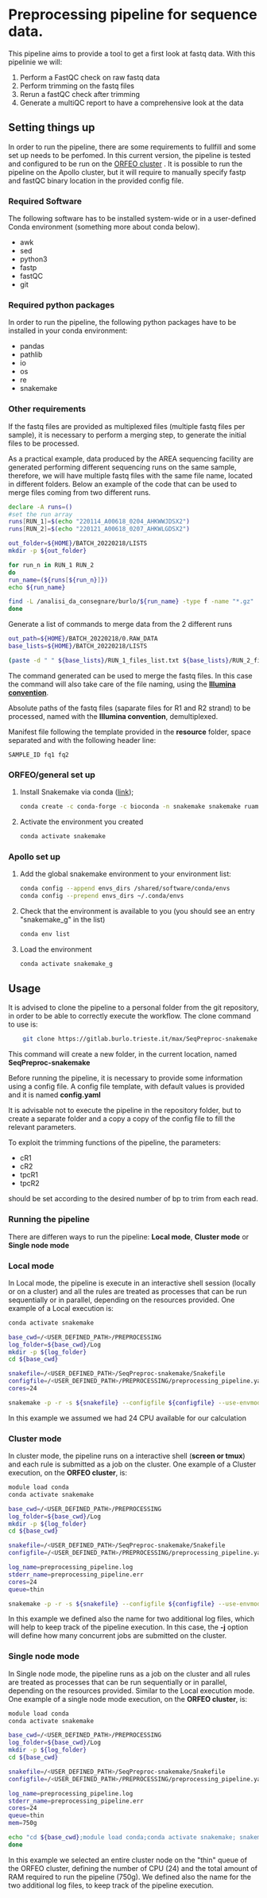# Preprocessing pipeline for sequence data.

This pipeline aims to provide a tool to get a first look at fastq data. With this pipelinie we will:

1) Perform a FastQC check on raw fastq data
2) Perform trimming on the fastq files
3) Rerun a fastQC check after trimming 
4) Generate a multiQC report to have a comprehensive look at the data


## Setting things up

In order to run the pipeline, there are some requirements to fullfill and some set up needs to be perfomed. In this current version, the pipeline is tested and configured to be run on the [ORFEO cluster](https://orfeo-documentation.readthedocs.io/en/latest/) . It is possible to run the pipeline on the Apollo cluster, but it will require to manually specify fastp and fastQC binary location in the provided config file.


### Required Software

The following software has to be installed system-wide or in a user-defined Conda environment (something more about conda below).

+ awk
+ sed
+ python3
+ fastp
+ fastQC
+ git

### Required python packages

In order to run the pipeline, the following python packages have to be installed in your conda environment:

+ pandas
+ pathlib
+ io
+ os
+ re
+ snakemake

### Other requirements

If the fastq files are provided as multiplexed files (multiple fastq files per sample), it is necessary to perform a merging step, to generate the initial files to be processed.

As a practical example, data produced by the AREA sequencing facility are generated performing different sequencing runs on the same sample, therefore, we will have multiple fastq files with the same file name, located in different folders. 
Below an example of the code that can be used to merge files coming from two different runs.

```bash
declare -A runs=()
#set the run array
runs[RUN_1]=$(echo "220114_A00618_0204_AHKWWJDSX2")
runs[RUN_2]=$(echo "220121_A00618_0207_AHKWLGDSX2")

out_folder=${HOME}/BATCH_20220218/LISTS
mkdir -p ${out_folder}

for run_n in RUN_1 RUN_2
do
run_name=(${runs[${run_n}]})
echo ${run_name}

find -L /analisi_da_consegnare/burlo/${run_name} -type f -name "*.gz" | fgrep -v "Undetermined"| sort > ${out_folder}/${run_n}_files_list.txt
done
```

Generate a list of commands to merge data from the 2 different runs

```bash
out_path=${HOME}/BATCH_20220218/0.RAW_DATA
base_lists=${HOME}/BATCH_20220218/LISTS

(paste -d " " ${base_lists}/RUN_1_files_list.txt ${base_lists}/RUN_2_files_list.txt | awk -v outfile=${out_path} '{OFS=" "}{split($1,a,"/");split(a[7],b,"_"); print "cat",$0,">",outfile"/"b[1]"_"b[2]"_L001_"b[3]"_"b[4]}') > ${base_lists}/MERGE_batch_20220218.sh

```

The command generated can be used to merge the fastq files. In this case the command will also take care of the file naming, using the [**Illumina convention**](https://support.illumina.com/help/BaseSpace_OLH_009008/Content/Source/Informatics/BS/NamingConvention_FASTQ-files-swBS.htm).

Absolute paths of the fastq files (saparate files for R1 and R2 strand) to be processed, named with the **Illumina convention**, demultiplexed.

Manifest file following the template provided in the **resource** folder, space separated and with the following header line:

```
SAMPLE_ID fq1 fq2
```


### ORFEO/general set up
1. Install Snakemake via conda ([link](https://snakemake.readthedocs.io/en/stable/getting\_started/installation.html));
    ```bash
    conda create -c conda-forge -c bioconda -n snakemake snakemake ruamel.yaml
    ```
2. Activate the environment you created
    ```bash
    conda activate snakemake
    ```

### Apollo set up

1. Add the global snakemake environment to your environment list:
    ```bash
    conda config --append envs_dirs /shared/software/conda/envs
    conda config --prepend envs_dirs ~/.conda/envs
    ```

2. Check that the environment is available to you (you should see an entry "snakemake_g" in the list)
    ```bash
    conda env list
    ```
3. Load the environment
    ```bash
    conda activate snakemake_g
    ```


## Usage

It is advised to clone the pipeline to a personal folder from the git repository, in order to be able to correctly execute the workflow.
The clone command to use is:

```bash
	git clone https://gitlab.burlo.trieste.it/max/SeqPreproc-snakemake.git
```

This command will create a new folder, in the current location, named **SeqPreproc-snakemake**


Before running the pipeline, it is necessary to provide some information using a config file. A config file template, with default values is provided and it is named **config.yaml**

It is advisable not to execute the pipeline in the repository folder, but to create a separate folder and a copy a copy of the config file to fill the relevant parameters.

To exploit the trimming functions of the pipeline, the parameters:

+ cR1
+ cR2
+ tpcR1
+ tpcR2

should be set according to the desired number of bp to trim from each read.

### Running the pipeline

There are differen ways to run the pipeline: **Local mode**, **Cluster mode** or **Single node mode**

### Local mode

In Local mode, the pipeline is execute in an interactive shell session (locally or on a cluster) and all the rules are treated as processes that can be run sequentially or in parallel, depending on the resources provided. One example of a Local execution is:

```bash
conda activate snakemake

base_cwd=/<USER_DEFINED_PATH>/PREPROCESSING
log_folder=${base_cwd}/Log
mkdir -p ${log_folder}
cd ${base_cwd}

snakefile=/<USER_DEFINED_PATH>/SeqPreproc-snakemake/Snakefile
configfile=/<USER_DEFINED_PATH>/PREPROCESSING/preprocessing_pipeline.yaml
cores=24

snakemake -p -r -s ${snakefile} --configfile ${configfile} --use-envmodules --keep-going --cores ${cores}

```

In this example we assumed we had 24 CPU available for our calculation



### Cluster mode

In cluster mode, the pipeline runs on a interactive shell (**screen or tmux**) and each rule is submitted as a job on the cluster.
One example of a Cluster execution, on the **ORFEO cluster**, is:

```bash
module load conda
conda activate snakemake

base_cwd=/<USER_DEFINED_PATH>/PREPROCESSING
log_folder=${base_cwd}/Log
mkdir -p ${log_folder}
cd ${base_cwd}

snakefile=/<USER_DEFINED_PATH>/SeqPreproc-snakemake/Snakefile
configfile=/<USER_DEFINED_PATH>/PREPROCESSING/preprocessing_pipeline.yaml

log_name=preprocessing_pipeline.log
stderr_name=preprocessing_pipeline.err
cores=24
queue=thin

snakemake -p -r -s ${snakefile} --configfile ${configfile} --use-envmodules --keep-going --cluster "qsub -q ${queue} -V -k eod -l select=1:ncpus={threads}:mem={resources.mem_mb}mb -l walltime=96:00:00" -j ${cores} 1> ${log_name} 2> ${stderr_name}
```

In this example we defined also the name for two additional log files, which will help to keep track of the pipeline execution. In this case, the **-j** option will define how many concurrent jobs are submitted on the cluster.



### Single node mode

In Single node mode, the pipeline runs as a job on the cluster and all rules are treated as processes that can be run sequentially or in parallel, depending on the resources provided. Similar to the Local execution mode.
One example of a single node mode execution, on the **ORFEO cluster**, is:

```bash
module load conda
conda activate snakemake

base_cwd=/<USER_DEFINED_PATH>/PREPROCESSING
log_folder=${base_cwd}/Log
mkdir -p ${log_folder}
cd ${base_cwd}

snakefile=/<USER_DEFINED_PATH>/SeqPreproc-snakemake/Snakefile
configfile=/<USER_DEFINED_PATH>/PREPROCESSING/preprocessing_pipeline.yaml

log_name=preprocessing_pipeline.log
stderr_name=preprocessing_pipeline.err
cores=24
queue=thin
mem=750g

echo "cd ${base_cwd};module load conda;conda activate snakemake; snakemake -p -r -s ${snakefile} --configfile ${configfile} --cores ${cores} --use-envmodules --keep-going" | qsub -N snake_preprocessing -q ${queue} -V -k eod -o ${log_folder}/${log_name} -e ${log_folder}/${stderr_name} -l select=1:ncpus=${cores}:mem=${mem} -l walltime=96:00:00
done
```

In this example we selected an entire cluster node on the "thin" queue of the ORFEO cluster, defining the number of CPU (24) and the total amount of RAM required to run the pipeline (750g). We defined also the name for the two additional log files, to keep track of the pipeline execution.

